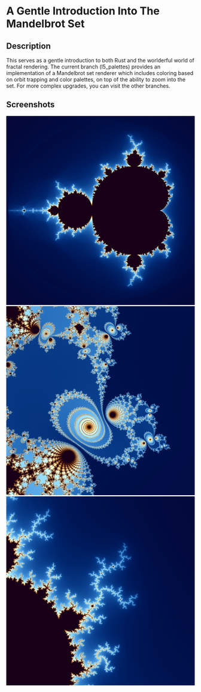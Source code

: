 # A Gentle Introduction Into The Mandelbrot Set

## Description

This serves as a gentle introduction to both Rust and the worlderful world of fractal rendering.
The current branch (l5_palettes) provides an implementation of a Mandelbrot set renderer which includes coloring based on orbit trapping and color palettes, on top of the ability to zoom into the set.
For more complex upgrades, you can visit the other branches.

## Screenshots

![mandelbrot-full](./screenshots/mandelbrot-full.png)
![mandelbrot-superzoomed](./screenshots/mandelbrot-superzoomed.png)
![mandelbrot-zoomed](./screenshots/mandelbrot-zoomed.png)
